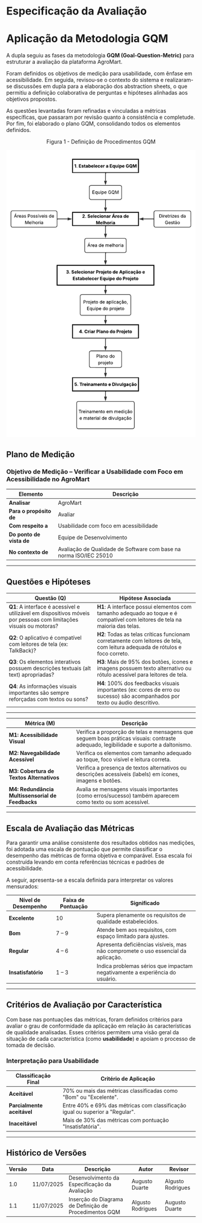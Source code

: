 # Especificação da Avaliação

# Aplicação da Metodologia GQM

A dupla seguiu as fases da metodologia **GQM (Goal-Question-Metric)** para estruturar a avaliação da plataforma AgroMart. 

Foram definidos os objetivos de medição para usabilidade, com ênfase em acessibilidade. Em seguida, revisou-se o contexto do sistema e realizaram-se discussões em dupla para a elaboração dos abstraction sheets, o que permitiu a definição colaborativa de perguntas e hipóteses alinhadas aos objetivos propostos.

As questões levantadas foram refinadas e vinculadas a métricas específicas, que passaram por revisão quanto à consistência e completude. Por fim, foi elaborado o plano GQM, consolidando todos os elementos definidos.

<center><p>Figura 1 - Definição de Procedimentos GQM</p></center>

![Definição de procedimentos GQM](../assets/img/GQM_diagrama.png)


## Plano de Medição

### Objetivo de Medição – Verificar a Usabilidade com Foco em Acessibilidade no AgroMart

| Elemento              | Descrição                                                                 |
|------------------------|---------------------------------------------------------------------------|
| **Analisar**           | AgroMart                                                                  |
| **Para o propósito de**| Avaliar                                                                   |
| **Com respeito a**     | Usabilidade com foco em acessibilidade                                   |
| **Do ponto de vista de**| Equipe de Desenvolvimento                                                |
| **No contexto de**     | Avaliação de Qualidade de Software com base na norma ISO/IEC 25010       |

---


## Questões e Hipóteses

| Questão (Q)                                                                                                     | Hipótese Associada                                                                                                               |
|-----------------------------------------------------------------------------------------------------------------|----------------------------------------------------------------------------------------------------------------------------------|
| **Q1**: A interface é acessível e utilizável em dispositivos móveis por pessoas com limitações visuais ou motoras? | **H1**: A interface possui elementos com tamanho adequado ao toque e é compatível com leitores de tela na maioria das telas.     |
| **Q2**: O aplicativo é compatível com leitores de tela (ex: TalkBack)?                                          | **H2**: Todas as telas críticas funcionam corretamente com leitores de tela, com leitura adequada de rótulos e foco correto.     |
| **Q3**: Os elementos interativos possuem descrições textuais (alt text) apropriadas?                            | **H3**: Mais de 95% dos botões, ícones e imagens possuem texto alternativo ou rótulo acessível para leitores de tela.            |
| **Q4**: As informações visuais importantes são sempre reforçadas com textos ou sons?                            | **H4**: 100% dos feedbacks visuais importantes (ex: cores de erro ou sucesso) são acompanhados por texto ou áudio descritivo.    |



---

| Métrica (M)                                      | Descrição                                                                                                                            | 
|--------------------------------------------------|--------------------------------------------------------------------------------------------------------------------------------------|
| **M1: Acessibilidade Visual**                    | Verifica a proporção de telas e mensagens que seguem boas práticas visuais: contraste adequado, legibilidade e suporte a daltonismo. |    
| **M2: Navegabilidade Acessível**                 | Verifica os elementos com tamanho adequado ao toque, foco visível e leitura correta.                                                 |
| **M3: Cobertura de Textos Alternativos**         | Verifica a presença de textos alternativos ou descrições acessíveis (labels) em ícones, imagens e botões.                            |        
| **M4: Redundância Multissensorial de Feedbacks** | Avalia se mensagens visuais importantes (como erros/sucesso) também aparecem como texto ou som acessível.                            |         

---

## Escala de Avaliação das Métricas

Para garantir uma análise consistente dos resultados obtidos nas medições, foi adotada uma escala de pontuação que permite classificar o desempenho das métricas de forma objetiva e comparável. Essa escala foi construída levando em conta referências técnicas e padrões de acessibilidade.

A seguir, apresenta-se a escala definida para interpretar os valores mensurados:

| **Nível de Desempenho** | **Faixa de Pontuação** | **Significado**                                                                   |
|-------------------------|------------------------|-----------------------------------------------------------------------------------|
| **Excelente**           | 10                     | Supera plenamente os requisitos de qualidade estabelecidos.                       |
| **Bom**                 | 7 – 9                  | Atende bem aos requisitos, com espaço limitado para ajustes.                      |
| **Regular**             | 4 – 6                  | Apresenta deficiências visíveis, mas não compromete o uso essencial da aplicação. |
| **Insatisfatório**      | 1 – 3                  | Indica problemas sérios que impactam negativamente a experiência do usuário.      |

---

## Critérios de Avaliação por Característica

Com base nas pontuações das métricas, foram definidos critérios para avaliar o grau de conformidade da aplicação em relação às características de qualidade analisadas. Esses critérios permitem uma visão geral da situação de cada característica (como **usabilidade**) e apoiam o processo de tomada de decisão.

### Interpretação para Usabilidade

| **Classificação Final**    | **Critério de Aplicação**                                                     |
|----------------------------|-------------------------------------------------------------------------------|
| **Aceitável**              | 70% ou mais das métricas classificadas como "Bom" ou "Excelente".             |
| **Parcialmente aceitável** | Entre 40% e 69% das métricas com classificação igual ou superior a "Regular". |
| **Inaceitável**            | Mais de 30% das métricas com pontuação "Insatisfatória".                      |

---

## Histórico de Versões

| Versão | Data       | Descrição                                              | Autor             | Revisor           |
|--------|------------|--------------------------------------------------------|-------------------|-------------------|
| 1.0    | 11/07/2025 | Desenvolvimento da Especificação da Avaliação          | Augusto Duarte    | Algusto Rodrigues |
| 1.1    | 11/07/2025 | Inserção do Diagrama de Definição de Procedimentos GQM | Algusto Rodrigues | Augusto Duarte    |